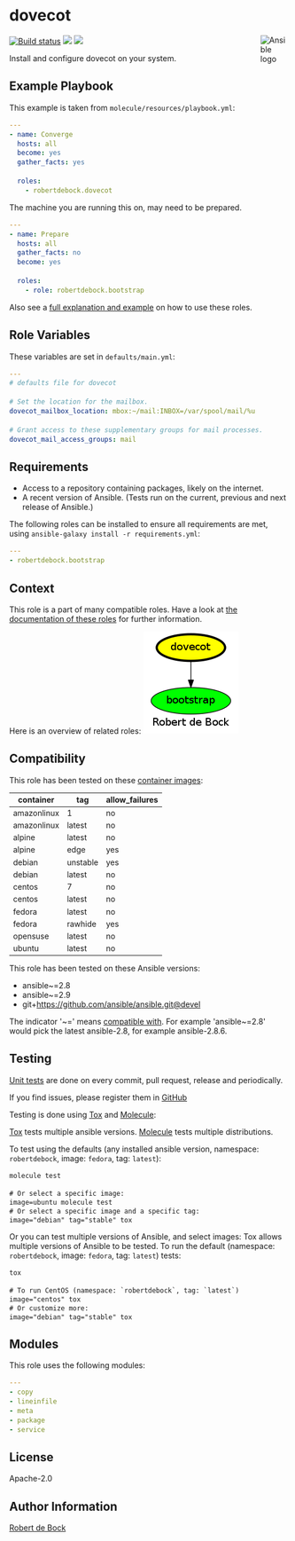 dovecot
=========

<img src="https://docs.ansible.com/ansible-tower/3.2.4/html_ja/installandreference/_static/images/logo_invert.png" width="10%" height="10%" alt="Ansible logo" align="right"/>
<a href="https://travis-ci.org/robertdebock/ansible-role-dovecot"> <img src="https://travis-ci.org/robertdebock/ansible-role-dovecot.svg?branch=master" alt="Build status"/></a> <img src="https://img.shields.io/ansible/role/d/22978"/> <img src="https://img.shields.io/ansible/quality/22978"/>

Install and configure dovecot on your system.

Example Playbook
----------------

This example is taken from `molecule/resources/playbook.yml`:
```yaml
---
- name: Converge
  hosts: all
  become: yes
  gather_facts: yes

  roles:
    - robertdebock.dovecot
```

The machine you are running this on, may need to be prepared.
```yaml
---
- name: Prepare
  hosts: all
  gather_facts: no
  become: yes

  roles:
    - role: robertdebock.bootstrap
```

Also see a [full explanation and example](https://robertdebock.nl/how-to-use-these-roles.html) on how to use these roles.

Role Variables
--------------

These variables are set in `defaults/main.yml`:
```yaml
---
# defaults file for dovecot

# Set the location for the mailbox.
dovecot_mailbox_location: mbox:~/mail:INBOX=/var/spool/mail/%u

# Grant access to these supplementary groups for mail processes.
dovecot_mail_access_groups: mail
```

Requirements
------------

- Access to a repository containing packages, likely on the internet.
- A recent version of Ansible. (Tests run on the current, previous and next release of Ansible.)

The following roles can be installed to ensure all requirements are met, using `ansible-galaxy install -r requirements.yml`:

```yaml
---
- robertdebock.bootstrap

```

Context
-------

This role is a part of many compatible roles. Have a look at [the documentation of these roles](https://robertdebock.nl/) for further information.

Here is an overview of related roles:
![dependencies](https://raw.githubusercontent.com/robertdebock/drawings/artifacts/dovecot.png "Dependency")


Compatibility
-------------

This role has been tested on these [container images](https://hub.docker.com/):

|container|tag|allow_failures|
|---------|---|--------------|
|amazonlinux|1|no|
|amazonlinux|latest|no|
|alpine|latest|no|
|alpine|edge|yes|
|debian|unstable|yes|
|debian|latest|no|
|centos|7|no|
|centos|latest|no|
|fedora|latest|no|
|fedora|rawhide|yes|
|opensuse|latest|no|
|ubuntu|latest|no|

This role has been tested on these Ansible versions:

- ansible~=2.8
- ansible~=2.9
- git+https://github.com/ansible/ansible.git@devel

The indicator '\~=' means [compatible with](https://www.python.org/dev/peps/pep-0440/#compatible-release). For example 'ansible\~=2.8' would pick the latest ansible-2.8, for example ansible-2.8.6.




Testing
-------

[Unit tests](https://travis-ci.org/robertdebock/ansible-role-dovecot) are done on every commit, pull request, release and periodically.

If you find issues, please register them in [GitHub](https://github.com/robertdebock/ansible-role-dovecot/issues)

Testing is done using [Tox](https://tox.readthedocs.io/en/latest/) and [Molecule](https://github.com/ansible/molecule):

[Tox](https://tox.readthedocs.io/en/latest/) tests multiple ansible versions.
[Molecule](https://github.com/ansible/molecule) tests multiple distributions.

To test using the defaults (any installed ansible version, namespace: `robertdebock`, image: `fedora`, tag: `latest`):

```
molecule test

# Or select a specific image:
image=ubuntu molecule test
# Or select a specific image and a specific tag:
image="debian" tag="stable" tox
```

Or you can test multiple versions of Ansible, and select images:
Tox allows multiple versions of Ansible to be tested. To run the default (namespace: `robertdebock`, image: `fedora`, tag: `latest`) tests:

```
tox

# To run CentOS (namespace: `robertdebock`, tag: `latest`)
image="centos" tox
# Or customize more:
image="debian" tag="stable" tox
```

Modules
-------

This role uses the following modules:
```yaml
---
- copy
- lineinfile
- meta
- package
- service
```

License
-------

Apache-2.0


Author Information
------------------

[Robert de Bock](https://robertdebock.nl/)
